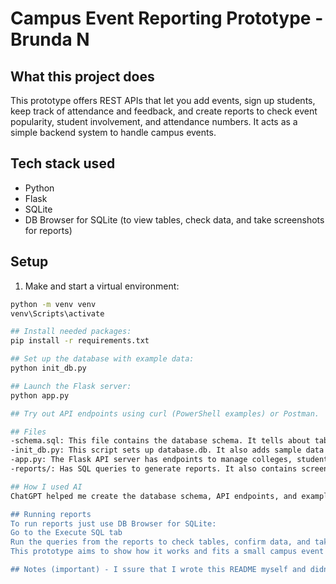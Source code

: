 # Campus Event Reporting Prototype - Brunda N

## What this project does
This prototype offers REST APIs that let you add events, sign up students, keep track of attendance and feedback, and create reports to check event popularity, student involvement, and attendance numbers. It acts as a simple backend system to handle campus events.

## Tech stack used
- Python
- Flask
- SQLite
- DB Browser for SQLite (to view tables, check data, and take screenshots for reports)

## Setup
1. Make and start a virtual environment:
```bash
python -m venv venv
venv\Scripts\activate

## Install needed packages:
pip install -r requirements.txt

## Set up the database with example data:
python init_db.py

## Launch the Flask server:
python app.py

## Try out API endpoints using curl (PowerShell examples) or Postman.

## Files
-schema.sql: This file contains the database schema. It tells about tables, relationships, and constraints.
-init_db.py: This script sets up database.db. It also adds sample data for colleges, students, events, registrations, attendance, and feedback.
-app.py: The Flask API server has endpoints to manage colleges, students, events, registrations, attendance, feedback, and reports.
-reports/: Has SQL queries to generate reports. It also contains screenshots of query results from DB Browser for SQLite.

## How I used AI
ChatGPT helped me create the database schema, API endpoints, and example data insertion scripts. I tweaked its suggestions to match the project's needs—like changing the attendance model to work per-registration and adding example curl commands that work with PowerShell.

## Running reports
To run reports just use DB Browser for SQLite:
Go to the Execute SQL tab
Run the queries from the reports to check tables, confirm data, and take screenshots for the reports directory.
This prototype aims to show how it works and fits a small campus event scenario.

## Notes (important) - I ssure that I wrote this README myself and didn't use AI to generate it.
